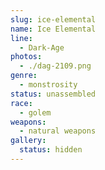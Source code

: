 ```yaml
---
slug: ice-elemental
name: Ice Elemental
line:
  - Dark-Age
photos:
  - ./dag-2109.png
genre:
  - monstrosity
status: unassembled
race:
  - golem
weapons:
  - natural weapons
gallery:
  status: hidden
---
```

